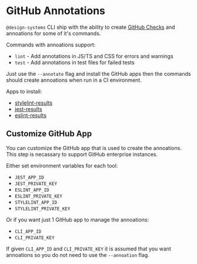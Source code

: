 # GitHub Annotations

`@design-systems` CLI ship with the ability to create [GitHub Checks](https://developer.github.com/v3/checks/) and annoations for some of it's commands.

Commands with annoations support:

- `lint` - Add annotations in JS/TS and CSS for errors and warnings
- `test` - Add annotations in test files for failed tests

Just use the `--annotate` flag and install the GitHub apps then the commands should create annoations when run in a CI environment.

Apps to install:

- [stylelint-results](https://github.com/apps/stylelint-results)
- [jest-results](https://github.com/apps/jest-results)
- [eslint-results](https://github.com/apps/eslint-results)

## Customize GitHub App

You can customize the GitHub app that is used to create the annoations. This step is necassary to support GitHub enterprise instances.

Either set environment variables for each tool:

- `JEST_APP_ID`
- `JEST_PRIVATE_KEY`
- `ESLINT_APP_ID`
- `ESLINT_PRIVATE_KEY`
- `STYLELINT_APP_ID`
- `STYLELINT_PRIVATE_KEY`

Or if you want just 1 GitHub app to manage the annoations:

- `CLI_APP_ID`
- `CLI_PRIVATE_KEY`

If given `CLI_APP_ID` and `CLI_PRIVATE_KEY` it is assumed that you want annoations so you do not need to use the `--annoation` flag.
